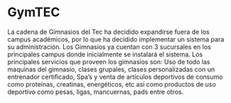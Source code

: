 # GymTEC
La cadena de Gimnasios del Tec ha decidido expandirse fuera de los campus académicos, por lo que ha decidido implementar un sistema para su administración. Los Gimnasios ya cuentan con 3 sucursales en los principales campus donde inicialmente se instalará el sistema. Los principales servicios que proveen los gimnasios son: Uso de todo las maquinas del gimnasio, clases grupales, clases personalizadas con un entrenador certificado, Spa’s y venta de artículos deportivos de consumo como proteínas, creatinas, energéticos, etc así como productos de uso deportivo como pesas, ligas, mancuernas, pads entre otros.
